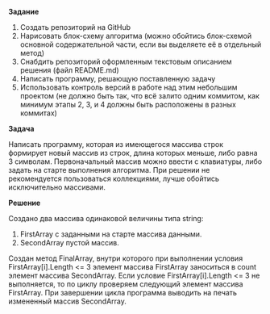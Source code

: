 **Задание**
1. Создать репозиторий на GitHub
2. Нарисовать блок-схему алгоритма (можно обойтись блок-схемой основной содержательной части, если вы выделяете её в отдельный метод)
3. Снабдить репозиторий оформленным текстовым описанием решения (файл README.md)
4. Написать программу, решающую поставленную задачу
5. Использовать контроль версий в работе над этим небольшим проектом (не должно быть так, что всё залито одним коммитом, как минимум этапы 2, 3, и 4 должны быть расположены в разных коммитах)

**Задача**

Написать программу, которая из имеющегося массива строк формирует новый массив из строк, длина которых меньше, либо равна 3 символам. Первоначальный массив можно ввести с клавиатуры, либо задать на старте выполнения алгоритма. При решении не рекомендуется пользоваться коллекциями, лучше обойтись исключительно массивами.

**Решение**

Создано два массива одинаковой величины типа string:

1. FirstArray с заданными на старте массива данными.
2. SecondArray пустой массив. 

Создан метод FinalArray, внутри которого при выполнении условия FirstArray[i].Length <= 3 элемент массива FirstArray заноситься в count элемент массива SecondArray. Если условие FirstArray[i].Length <= 3 не выполняется, то по циклу проверяем следующий элемент массива FirstArray. При завершении цикла программа выводить на печать измененный массив SecondArray.
